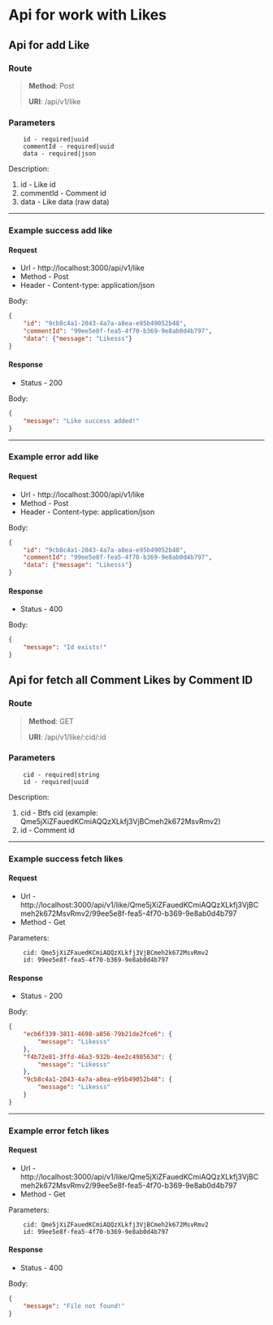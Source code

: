 # Api for work with Likes

## Api for add Like

### Route
> **Method**: Post
>
> **URI**: /api/v1/like

### Parameters
```
    id - required|uuid
    commentId - required|uuid
    data - required|json
```

Description:
1. id - Like id
2. commentId - Comment id
3. data - Like data (raw data)
---------------------------------------------------------
### Example success add like

#### Request 

* Url - http://localhost:3000/api/v1/like
* Method - Post
* Header - Content-type: application/json

Body:
```json
{
	"id": "9cb8c4a1-2043-4a7a-a8ea-e95b49052b48",
	"commentId": "99ee5e8f-fea5-4f70-b369-9e8ab0d4b797",
	"data": {"message": "Likesss"}
}
``` 

#### Response
* Status - 200

Body:
```json
{
    "message": "Like success added!"
}
``` 
---------------------------------------------------------
### Example error add like

#### Request 

* Url - http://localhost:3000/api/v1/like
* Method - Post
* Header - Content-type: application/json

Body:
```json
{
	"id": "9cb8c4a1-2043-4a7a-a8ea-e95b49052b48",
	"commentId": "99ee5e8f-fea5-4f70-b369-9e8ab0d4b797",
	"data": {"message": "Likesss"}
}
``` 

#### Response
* Status - 400

Body:
```json
{
	"message": "Id exists!"
}
``` 

## Api for fetch all Comment Likes by Comment ID

### Route
> **Method**: GET
>
> **URI**: /api/v1/like/:cid/:id

### Parameters
```
    cid - required|string
    id - required|uuid
```

Description:
1. cid - Btfs cid (example: Qme5jXiZFauedKCmiAQQzXLkfj3VjBCmeh2k672MsvRmv2)
2. id - Comment id
---------------------------------------------------------
### Example success fetch likes

#### Request 

* Url - http://localhost:3000/api/v1/like/Qme5jXiZFauedKCmiAQQzXLkfj3VjBCmeh2k672MsvRmv2/99ee5e8f-fea5-4f70-b369-9e8ab0d4b797
* Method - Get

Parameters:
```
    cid: Qme5jXiZFauedKCmiAQQzXLkfj3VjBCmeh2k672MsvRmv2
    id: 99ee5e8f-fea5-4f70-b369-9e8ab0d4b797
``` 

#### Response
* Status - 200

Body:
```json
{
    "ecb6f339-3811-4698-a856-79b21de2fce6": {
        "message": "Likesss"
    },
    "f4b72e81-3ffd-46a3-932b-4ee2c498563d": {
        "message": "Likesss"
    },
    "9cb8c4a1-2043-4a7a-a8ea-e95b49052b48": {
        "message": "Likesss"
    }
}
``` 
---------------------------------------------------------
### Example error fetch likes

#### Request 

* Url - http://localhost:3000/api/v1/like/Qme5jXiZFauedKCmiAQQzXLkfj3VjBCmeh2k672MsvRmv2/99ee5e8f-fea5-4f70-b369-9e8ab0d4b797
* Method - Get

Parameters:
```
    cid: Qme5jXiZFauedKCmiAQQzXLkfj3VjBCmeh2k672MsvRmv2
    id: 99ee5e8f-fea5-4f70-b369-9e8ab0d4b797
``` 

#### Response
* Status - 400

Body:
```json
{
	"message": "File not found!"
}
``` 
